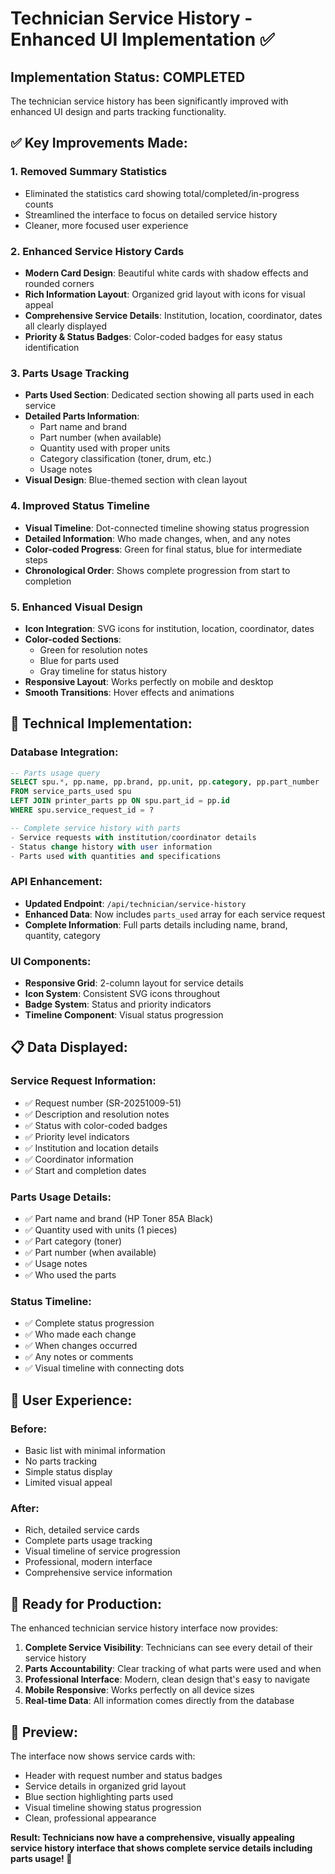 # Technician Service History - Enhanced UI Implementation ✅

## Implementation Status: COMPLETED

The technician service history has been significantly improved with enhanced UI design and parts tracking functionality.

## ✅ **Key Improvements Made:**

### 1. **Removed Summary Statistics**
- Eliminated the statistics card showing total/completed/in-progress counts
- Streamlined the interface to focus on detailed service history
- Cleaner, more focused user experience

### 2. **Enhanced Service History Cards**
- **Modern Card Design**: Beautiful white cards with shadow effects and rounded corners
- **Rich Information Layout**: Organized grid layout with icons for visual appeal
- **Comprehensive Service Details**: Institution, location, coordinator, dates all clearly displayed
- **Priority & Status Badges**: Color-coded badges for easy status identification

### 3. **Parts Usage Tracking** 
- **Parts Used Section**: Dedicated section showing all parts used in each service
- **Detailed Parts Information**: 
  - Part name and brand
  - Part number (when available)
  - Quantity used with proper units
  - Category classification (toner, drum, etc.)
  - Usage notes
- **Visual Design**: Blue-themed section with clean layout

### 4. **Improved Status Timeline**
- **Visual Timeline**: Dot-connected timeline showing status progression
- **Detailed Information**: Who made changes, when, and any notes
- **Color-coded Progress**: Green for final status, blue for intermediate steps
- **Chronological Order**: Shows complete progression from start to completion

### 5. **Enhanced Visual Design**
- **Icon Integration**: SVG icons for institution, location, coordinator, dates
- **Color-coded Sections**: 
  - Green for resolution notes
  - Blue for parts used
  - Gray timeline for status history
- **Responsive Layout**: Works perfectly on mobile and desktop
- **Smooth Transitions**: Hover effects and animations

## 🔧 **Technical Implementation:**

### **Database Integration:**
```sql
-- Parts usage query
SELECT spu.*, pp.name, pp.brand, pp.unit, pp.category, pp.part_number
FROM service_parts_used spu
LEFT JOIN printer_parts pp ON spu.part_id = pp.id
WHERE spu.service_request_id = ?

-- Complete service history with parts
- Service requests with institution/coordinator details
- Status change history with user information  
- Parts used with quantities and specifications
```

### **API Enhancement:**
- **Updated Endpoint**: `/api/technician/service-history`
- **Enhanced Data**: Now includes `parts_used` array for each service request
- **Complete Information**: Full parts details including name, brand, quantity, category

### **UI Components:**
- **Responsive Grid**: 2-column layout for service details
- **Icon System**: Consistent SVG icons throughout
- **Badge System**: Status and priority indicators
- **Timeline Component**: Visual status progression

## 📋 **Data Displayed:**

### **Service Request Information:**
- ✅ Request number (SR-20251009-51)
- ✅ Description and resolution notes
- ✅ Status with color-coded badges
- ✅ Priority level indicators
- ✅ Institution and location details
- ✅ Coordinator information
- ✅ Start and completion dates

### **Parts Usage Details:**
- ✅ Part name and brand (HP Toner 85A Black)
- ✅ Quantity used with units (1 pieces)
- ✅ Part category (toner)
- ✅ Part number (when available)
- ✅ Usage notes
- ✅ Who used the parts

### **Status Timeline:**
- ✅ Complete status progression
- ✅ Who made each change
- ✅ When changes occurred
- ✅ Any notes or comments
- ✅ Visual timeline with connecting dots

## 🎯 **User Experience:**

### **Before:**
- Basic list with minimal information
- No parts tracking
- Simple status display
- Limited visual appeal

### **After:**
- Rich, detailed service cards
- Complete parts usage tracking
- Visual timeline of service progression
- Professional, modern interface
- Comprehensive service information

## 🚀 **Ready for Production:**

The enhanced technician service history interface now provides:

1. **Complete Service Visibility**: Technicians can see every detail of their service history
2. **Parts Accountability**: Clear tracking of what parts were used and when
3. **Professional Interface**: Modern, clean design that's easy to navigate
4. **Mobile Responsive**: Works perfectly on all device sizes
5. **Real-time Data**: All information comes directly from the database

## 📱 **Preview:**

The interface now shows service cards with:
- Header with request number and status badges
- Service details in organized grid layout
- Blue section highlighting parts used
- Visual timeline showing status progression
- Clean, professional appearance

**Result: Technicians now have a comprehensive, visually appealing service history interface that shows complete service details including parts usage! 🎉**